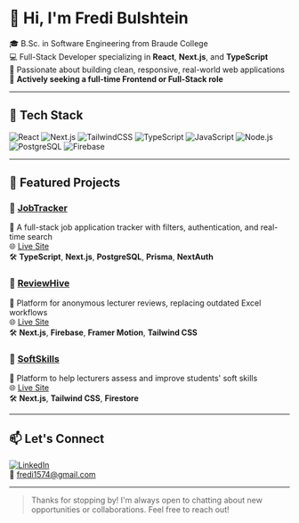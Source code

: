 # 👋 Hi, I'm Fredi Bulshtein

🎓 B.Sc. in Software Engineering from Braude College  
💻 Full-Stack Developer specializing in **React**, **Next.js**, and **TypeScript**  
🚀 Passionate about building clean, responsive, real-world web applications  
💼 **Actively seeking a full-time Frontend or Full-Stack role**

---

## 🧰 Tech Stack

![React](https://img.shields.io/badge/-React-61DAFB?logo=react&logoColor=black&style=flat-square)
![Next.js](https://img.shields.io/badge/-Next.js-000000?logo=nextdotjs&logoColor=white&style=flat-square)
![TailwindCSS](https://img.shields.io/badge/-TailwindCSS-38B2AC?logo=tailwind-css&logoColor=white&style=flat-square)
![TypeScript](https://img.shields.io/badge/-TypeScript-007ACC?logo=typescript&logoColor=white&style=flat-square)
![JavaScript](https://img.shields.io/badge/-JavaScript-F7DF1E?logo=javascript&logoColor=black&style=flat-square)
![Node.js](https://img.shields.io/badge/-Node.js-339933?logo=node.js&logoColor=white&style=flat-square)
![PostgreSQL](https://img.shields.io/badge/-PostgreSQL-4169E1?logo=postgresql&logoColor=white&style=flat-square)
![Firebase](https://img.shields.io/badge/-Firebase-FFCA28?logo=firebase&logoColor=black&style=flat-square)

---

## 🧪 Featured Projects

### 🔹 [JobTracker](https://github.com/fredi1574/jobTrack)  
📌 A full-stack job application tracker with filters, authentication, and real-time search  
🌐 [Live Site](https://job-track-five.vercel.app)  
🛠 **TypeScript**, **Next.js**, **PostgreSQL**, **Prisma**, **NextAuth**

### 🔹 [ReviewHive](https://github.com/fredi1574/ReviewHive)  
📌 Platform for anonymous lecturer reviews, replacing outdated Excel workflows  
🌐 [Live Site](https://reviewhive-nine.vercel.app)  
🛠 **Next.js**, **Firebase**, **Framer Motion**, **Tailwind CSS**

### 🔹 [SoftSkills](https://github.com/FinalProject19994/finalProject)  
📌 Platform to help lecturers assess and improve students' soft skills  
🌐 [Live Site](https://coreskills-lime.vercel.app)  
🛠 **Next.js**, **Tailwind CSS**, **Firestore**

---
<!--
## 📊 GitHub Stats

![Fredi's GitHub Stats](https://github-readme-stats.vercel.app/api?username=fredi1574&show_icons=true&theme=default&hide_title=true&hide_border=true)
![Top Langs](https://github-readme-stats.vercel.app/api/top-langs/?username=fredi1574&layout=compact&hide_border=true)

---
-->
## 📫 Let's Connect

[![LinkedIn](https://img.shields.io/badge/-LinkedIn-blue?logo=linkedin&logoColor=white&style=flat-square)](https://www.linkedin.com/in/fredibulshtein/)  
📧 [fredi1574@gmail.com](mailto:fredi1574@gmail.com)

---

> Thanks for stopping by! I'm always open to chatting about new opportunities or collaborations. Feel free to reach out!
